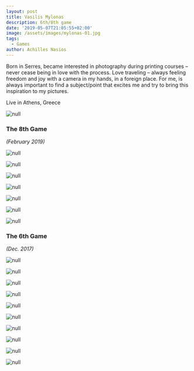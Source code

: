 ```yaml
---
layout: post
title: Vasilis Mylonas
description: 6th/8th game
date: '2019-05-07T21:05:55+02:00'
image: /assets/images/mylonas-01.jpg
tags:
  - Games
author: Achilles Nasios
---
```

Born in Serres,
became interested in photography during printing courses – never cease being in love with the process.
Love traveling – always feeling freedom and joy with a camera in my hands, in a foreign place.
For me, is always important to find a subject/point that excites me and try to bring this inspiration to my pictures.

Live in Athens, Greece

![null](/assets/images/mylonas_g8_pres.jpg#full)

### The 8th Game

_(February 2019)_

![null](/assets/images/mylonas_g8_01.jpg)

![null](/assets/images/mylonas_g8_02.jpg)

![null](/assets/images/mylonas_g8_04.jpg)

![null](/assets/images/mylonas_g8_05.jpg)

![null](/assets/images/mylonas_g8_06.jpg)

![null](/assets/images/mylonas_g8_07.jpg)

![null](/assets/images/mylonas_g8_08.jpg)

### The 6th Game

_(Dec. 2017)_

![null](/assets/images/mylonas-01.jpg)

![null](/assets/images/mylonas-02.jpg)

![null](/assets/images/mylonas-03.jpg)

![null](/assets/images/mylonas-04.jpg)

![null](/assets/images/mylonas-05.jpg)

![null](/assets/images/mylonas-06.jpg)

![null](/assets/images/mylonas-07.jpg)

![null](/assets/images/mylonas-08.jpg)

![null](/assets/images/mylonas-09.jpg)

![null](/assets/images/mylonas-10.jpg)
